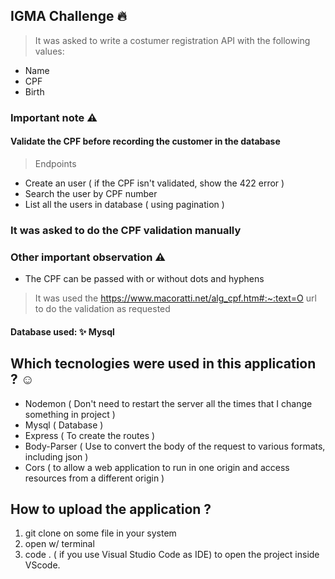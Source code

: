 ## IGMA Challenge 🔥

> It was asked to write a costumer registration API with the following values:
* Name
* CPF
* Birth

### Important note ⚠️
#### Validate the CPF before recording the customer in the database

> Endpoints
* Create an user ( if the CPF isn't validated, show the 422 error )
* Search the user by CPF number
* List all the users in database ( using pagination )

### It was asked to do the CPF validation manually
### Other important observation ⚠️

* The CPF can be passed with or without dots and hyphens

> It was used the https://www.macoratti.net/alg_cpf.htm#:~:text=O url to do the validation as requested

#### Database used: ✨ Mysql 

## Which tecnologies were used in this application ? ☺️

* Nodemon ( Don't need to restart the server all the times that I change something in project )
* Mysql ( Database )
* Express ( To create the routes )
* Body-Parser ( Use to convert the body of the request to various formats, including json )
* Cors ( to allow a web application to run in one origin and access resources from a different origin )

## How to upload the application ?

1. git clone on some file in your system
2. open w/ terminal
3. code . ( if you use Visual Studio Code as IDE) to open the project inside VScode.


